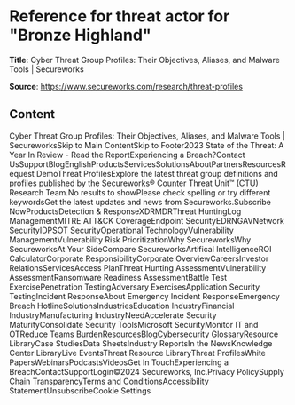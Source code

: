 # Reference for threat actor for "Bronze Highland"

**Title**: Cyber Threat Group Profiles: Their Objectives, Aliases, and Malware Tools | Secureworks

**Source**: https://www.secureworks.com/research/threat-profiles

## Content
Cyber Threat Group Profiles: Their Objectives, Aliases, and Malware Tools | SecureworksSkip to Main ContentSkip to Footer2023 State of the Threat: A Year In Review - Read the ReportExperiencing a Breach?Contact UsSupportBlogEnglishProductsServicesSolutionsAboutPartnersResourcesRequest DemoThreat ProfilesExplore the latest threat group definitions and profiles published by the Secureworks® Counter Threat Unit™ (CTU) Research Team.No results to showPlease check spelling or try different keywordsGet the latest updates and news from Secureworks.Subscribe NowProductsDetection & ResponseXDRMDRThreat HuntingLog ManagementMITRE ATT&CK CoverageEndpoint SecurityEDRNGAVNetwork SecurityIDPSOT SecurityOperational TechnologyVulnerability ManagementVulnerability Risk PrioritizationWhy SecureworksWhy SecureworksAt Your SideCompare SecureworksArtifical IntelligenceROI CalculatorCorporate ResponsibilityCorporate OverviewCareersInvestor RelationsServicesAccess PlanThreat Hunting AssessmentVulnerability AssessmentRansomware Readiness AssessmentBattle Test ExercisePenetration TestingAdversary ExercisesApplication Security TestingIncident ResponseAbout Emergency Incident ResponseEmergency Breach HotlineSolutionsIndustriesEducation IndustryFinancial IndustryManufacturing IndustryNeedAccelerate Security MaturityConsolidate Security ToolsMicrosoft SecurityMonitor IT and OTReduce Teams BurdenResourcesBlogCybersecurity GlossaryResource LibraryCase StudiesData SheetsIndustry ReportsIn the NewsKnowledge Center LibraryLive EventsThreat Resource LibraryThreat ProfilesWhite PapersWebinarsPodcastsVideosGet In TouchExperiencing a BreachContactSupportLogin©2024 Secureworks, Inc.Privacy PolicySupply Chain TransparencyTerms and ConditionsAccessibility StatementUnsubscribeCookie Settings
